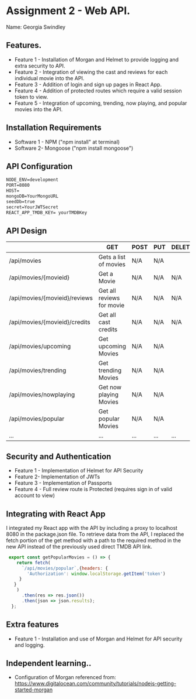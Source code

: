 # Assignment 2 - Web API.

Name: Georgia Swindley

## Features.
 
 + Feature 1 - Installation of Morgan and Helmet to provide logging and extra security to API.
 + Feature 2 - Integration of viewing the cast and reviews for each individual movie into the API.
 + Feature 3 - Addition of login and sign up pages in React App. 
 + Feature 4 - Addition of protected routes which require a valid session token to view.
 + Feature 5 - Integration of upcoming, trending, now playing, and popular movies into the API. 

## Installation Requirements

+ Software 1 - NPM ("npm install" at terminal)
+ Software 2- Mongoose ("npm install mongoose")

## API Configuration

```bat
NODE_ENV=development
PORT=8080
HOST=
mongoDB=YourMongoURL
seedDb=true
secret=YourJWTSecret
REACT_APP_TMDB_KEY= yourTMDBKey
```


## API Design

|  |  GET | POST | PUT | DELETE
| -- | -- | -- | -- | -- 
| /api/movies |Gets a list of movies | N/A | N/A |
| /api/movies/{movieid} | Get a Movie | N/A | N/A | N/A
| /api/movies/{movieid}/reviews | Get all reviews for movie | N/A | N/A | N/A 
| /api/movies/{movieid}/credits | Get all cast credits      | N/A | N/A | N/A
| /api/movies/upcoming  | Get upcoming Movies | N/A | N/A | | N/A | 
| /api/movies/trending  | Get trending Movies | N/A | N/A | | N/A |   
| /api/movies/nowplaying  | Get now playing Movies | N/A | N/A | | N/A |  
| /api/movies/popular  | Get popular Movies | N/A | N/A | | N/A |  
| ... | ... | ... | ... | ...

## Security and Authentication

+ Feature 1 - Implementation of Helmet for API Security
+ Feature 2- Implementation of JWTs
+ Feature 3 - Implementation of Passports
+ Feature 4 - Full review route is Protected (requires sign in of valid account to view)

## Integrating with React App

I integrated my React app with the API by including a proxy to localhost 8080 in the package.json file. To retrieve data from the API, I replaced the fetch portion of the get method with a path to the required method in the new API instead of the previously used direct TMDB API link. 

~~~Javascript
 export const getPopularMovies = () => {
    return fetch(
      `/api/movies/popular`,{headers: {
        'Authorization': window.localStorage.getItem('token')
     }
   }
    )
      .then(res => res.json())
      .then(json => json.results);
  };

~~~

## Extra features

+ Feature 1 - Installation and use of Morgan and Helmet for API security and logging. 

## Independent learning..

+ Configuration of Morgan referenced from: https://www.digitalocean.com/community/tutorials/nodejs-getting-started-morgan
